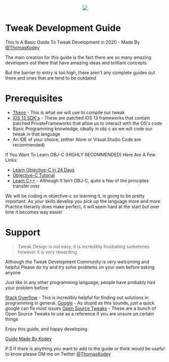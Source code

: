 <div style="text-align:center"><img src="https://kodeycodesstuff.tech/guide/media/icon.png" /></div>

# Tweak Development Guide

This Is A Basic Guide To Tweak Development in 2020 - Made By [@ThomasKodey](https://twitter.com/ThomasKodey)

The main creation for this guide is the fact there are so many amazing developers out there that have amazing ideas and brilliant concepts

But the barrier to entry is too high, there aren't any complete guides out there and ones that are tend to be outdated

# Prerequisites

  - [Theos](https://github.com/theos/theos) - This is what we will use to compile our tweak
  - [iOS 13 SDK's](https://github.com/xybp888/iOS-SDKs) - These are patched iOS 13 frameworks that contain patched PrivateFrameworks that allow us to interact with the OS's code
  - Basic Programming knowledge, ideally in obj-c as we will code our tweak in that language
  - An IDE of your choice; (either Atom or Visual Studio Code are recommended)


If You Want To Learn OBJ-C (HIGHLY RECOMMENDED) Here Are A Few Links:
  - [Learn Objective-C in 24 Days](https://www.binpress.com/learn-objective-c-24-days/)
  - [Objective-C Tutorial](https://www.tutorialspoint.com/objective_c/index.htm)
  - [Learn C++](https://www.codecademy.com/learn/learn-c-plus-plus) - Although It Isn't OBJ-C, quite a few of the principles transfer over

We will be coding in objective-c so learning it, is going to be pretty important. As your skills develop you pick up the language more and more
Practice literarily does make perfect, it will seem hard at the start but over time it becomes way easier


# Support
> Tweak Design is not easy,
> it is incredibly frustrating sometimes
> however it is very rewarding.


Although the Tweak Development Community is very welcoming and helpful
Please do try and try solve problems on your own before asking anyone

Just like in any other programming language, people have probably had your problem before

[Stack Overflow](https://stackoverflow.com) - This is incredibly helpful for finding out solutions in programming in general.
[Google](https://google.com) - As stupid as this sounds, just a quick google can fix most issues
[Open Source Tweaks](https://github.com/LacertosusRepo/Open-Source-Tweaks) - These are a bunch of Open Source Tweaks to use as a reference if you are unsure on certain things


Enjoy this guide, and happy developing

 [Guide Made By Kodey](https://github.com/KodeyThomas)

 P.S If there is anything you want to add to the guide or think would be useful to know please DM me on Twitter [@ThomasKodey](https://twitter.com/ThomasKodey)
